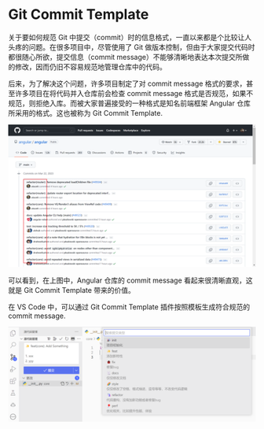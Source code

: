 # Git Commit Template

关于要如何规范 Git 中提交（commit）时的信息格式，一直以来都是个比较让人头疼的问题。在很多项目中，尽管使用了 Git 做版本控制，但由于大家提交代码时都很随心所欲，提交信息（commit message）不能够清晰地表达本次提交所做的修改，因而仍旧不容易规范地管理仓库中的代码。

后来，为了解决这个问题，许多项目制定了对 commit message 格式的要求，甚至许多项目在将代码并入仓库前会检查 commit message 格式是否规范，如果不规范，则拒绝入库。而被大家普遍接受的一种格式是知名前端框架 Angular 仓库所采用的格式。这也被称为 Git Commit Template.

![Angular's Commit History](img/git-commit-template-1.png)

可以看到，在上图中，Angular 仓库的 commit message 看起来很清晰直观，这就是 Git Commit Template 带来的价值。

在 VS Code 中，可以通过 Git Commit Template 插件按照模板生成符合规范的 commit message.

![VS Code Extension for Git Commit Template](img/git-commit-template-2.png)
